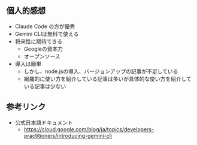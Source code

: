 ## 個人的感想
- Claude Code の方が優秀
- Gemini CLIは無料で使える
- 将来性に期待できる
  - Googleの資本力
  - オープンソース
- 導入は簡単
  - しかし、node.jsの導入、バージョンアップの記事が不足している
  - 網羅的に使い方を紹介している記事は多いが具体的な使い方を紹介している記事は少ない

## 参考リンク
- 公式日本語ドキュメント
  - https://cloud.google.com/blog/ja/topics/developers-practitioners/introducing-gemini-cli

